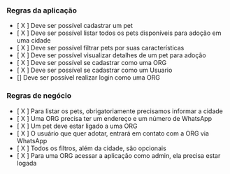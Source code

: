 ### Regras da aplicação

- [ X ] Deve ser possível cadastrar um pet
- [ X ] Deve ser possível listar todos os pets disponíveis para adoção em uma cidade
- [ X ] Deve ser possível filtrar pets por suas características
- [ X ] Deve ser possível visualizar detalhes de um pet para adoção
- [ X ] Deve ser possível se cadastrar como uma ORG
- [ X ] Deve ser possível se cadastrar como um Usuario
- [] Deve ser possível realizar login como uma ORG

### Regras de negócio

- [ X ] Para listar os pets, obrigatoriamente precisamos informar a cidade
- [ X ] Uma ORG precisa ter um endereço e um número de WhatsApp
- [ X ] Um pet deve estar ligado a uma ORG
- [ X ] O usuário que quer adotar, entrará em contato com a ORG via WhatsApp
- [ X ] Todos os filtros, além da cidade, são opcionais
- [ X ] Para uma ORG acessar a aplicação como admin, ela precisa estar logada